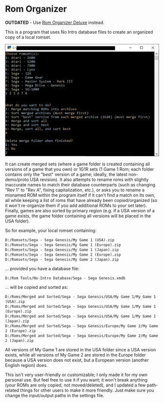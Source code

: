 # Rom Organizer

**OUTDATED** - Use [Rom Organizer Deluxe](https://github.com/GateGuy/RomOrganizerDeluxe) instead.

This is a program that uses No Intro database files to create an organized copy of a local romset.

![](https://github.com/GateGuy/RomOrganizer/blob/master/Screenshot.png?raw=true)

It can create merged sets (where a game folder is created containing all versions of a game that you own) or 1G1R sets (1 Game 1 Rom; each folder contains only the "best" version of a game; ideally, the latest non-demo/proto USA revision). It also attempts to rename roms with slightly inaccurate names to match their database counterparts (such as changing "Rev 1" to "Rev A", fixing capitalization, etc.), or asks you to rename a misnamed ROM within the program itself if it can't find a match on its own, all while keeping a list of roms that have already been copied/organized (so it won't re-organize them if you add additional ROMs to your set later). Finally, games are also sorted by primary region (e.g. if a USA version of a game exists, the game folder containing all versions will be placed in the USA folder).

So for example, your local romset containing:
```
D:/Romsets/Sega - Sega Genesis/My Game 1 (USA).zip
D:/Romsets/Sega - Sega Genesis/My Game 1 (Europe).zip
D:/Romsets/Sega - Sega Genesis/My Game 1 (Japan).zip
D:/Romsets/Sega - Sega Genesis/My Game 2 (Europe).zip
D:/Romsets/Sega - Sega Genesis/My Game 2 (Japan).zip
```
... provided you have a database file:
```
D:/Rom Tools/No-Intro Database/Sega - Sega Genesis.xmdb
```
... will be copied and sorted as:
```
D:/Roms/Merged and Sorted/Sega - Sega Genesis/USA/My Game 1/My Game 1 (USA).zip
D:/Roms/Merged and Sorted/Sega - Sega Genesis/USA/My Game 1/My Game 1 (Europe).zip
D:/Roms/Merged and Sorted/Sega - Sega Genesis/USA/My Game 1/My Game 1 (Japan).zip
D:/Roms/Merged and Sorted/Sega - Sega Genesis/Europe/My Game 2/My Game 2 (Europe).zip
D:/Roms/Merged and Sorted/Sega - Sega Genesis/Europe/My Game 2/My Game 2 (Japan).zip
```
All versions of My Game 1 are stored in the USA folder since a USA version exists, while all versions of My Game 2 are stored in the Europe folder because a USA version does not exist, but a European version (another English region) does.

This isn't very user-friendly or customizable; I only made it for my own personal use. But feel free to use it if you want; it won't break anything (your ROMs are only copied, not moved/deleted), and I updated a few path-related things for other users to make it more friendly. Just make sure you change the input/output paths in the settings file.
